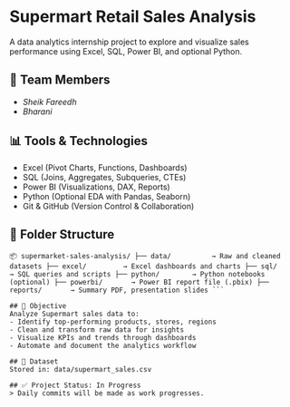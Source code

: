 # Supermart Retail Sales Analysis

A data analytics internship project to explore and visualize sales performance using Excel, SQL, Power BI, and optional Python.

## 👥 Team Members
- *Sheik Fareedh* 
- *Bharani*

## 📊 Tools & Technologies
- Excel (Pivot Charts, Functions, Dashboards)
- SQL (Joins, Aggregates, Subqueries, CTEs)
- Power BI (Visualizations, DAX, Reports)
- Python (Optional EDA with Pandas, Seaborn)
- Git & GitHub (Version Control & Collaboration)

## 📁 Folder Structure
```
📦 supermarket-sales-analysis/ ├── data/          → Raw and cleaned datasets ├── excel/         → Excel dashboards and charts ├── sql/           → SQL queries and scripts ├── python/        → Python notebooks (optional) ├── powerbi/       → Power BI report file (.pbix) ├── reports/       → Summary PDF, presentation slides ```

## 🎯 Objective
Analyze Supermart sales data to:
- Identify top-performing products, stores, regions
- Clean and transform raw data for insights
- Visualize KPIs and trends through dashboards
- Automate and document the analytics workflow

## 🔗 Dataset
Stored in: data/supermart_sales.csv

## ✅ Project Status: In Progress
> Daily commits will be made as work progresses.